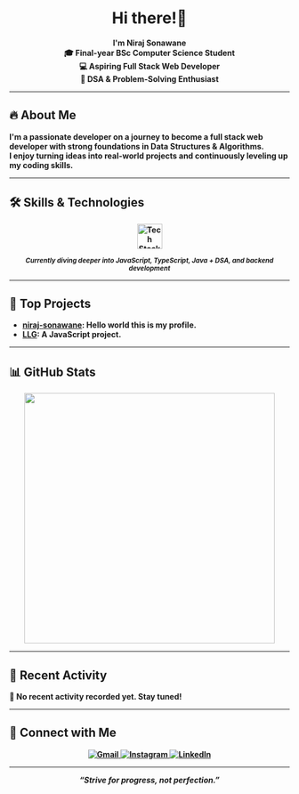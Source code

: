 <!-- README.md -->

<h1 align="center">Hi there!👋 </h1>

<p align="center">
  <strong> I'm Niraj Sonawane <strong/> <br/>
  <strong>🎓 Final-year BSc Computer Science Student</strong><br/>
  <strong>💻 Aspiring Full Stack Web Developer</strong><br/>
  <strong>🧠 DSA & Problem-Solving Enthusiast</strong>
</p>

---

## 🔥 About Me

I'm a passionate developer on a journey to become a <strong>full stack web developer</strong> with strong foundations in <strong>Data Structures & Algorithms</strong>.  
I enjoy turning ideas into real-world projects and continuously leveling up my coding skills.

---

## 🛠️ Skills & Technologies

<div align="center">
  <img src="https://skillicons.dev/icons?i=html,css,js,ts,java,python,cpp,c,mysql" alt="Tech Stack" height="45"/>
</div>

<p align="center">
  <sub><i>Currently diving deeper into JavaScript, TypeScript, Java + DSA, and backend development</i></sub>
</p>

---

## 📌 Top Projects

<ul>
  <li><a href="https://github.com/niraj-sonawane/niraj-sonawane"><strong>niraj-sonawane</strong></a>: Hello world this is my profile.</li>
  <li><a href="https://github.com/niraj-sonawane/LLG"><strong>LLG</strong></a>: A JavaScript project.</li>
</ul>

---

## 📊 GitHub Stats

<p align="center">
  <img src="https://github-readme-stats.vercel.app/api?username=niraj-sonawane&show_icons=true&theme=radical" width="450"/>
</p>

---

## 📡 Recent Activity

🚧 No recent activity recorded yet. Stay tuned!

---

## 🤝 Connect with Me

<p align="center">
  <a href="mailto:itsmeniraj0001@gmail.com">
    <img src="https://img.shields.io/badge/Gmail-D14836?style=for-the-badge&logo=gmail&logoColor=white" alt="Gmail"/>
  </a>
  <a href="https://instagram.com/_whynot.niraj" target="_blank">
    <img src="https://img.shields.io/badge/Instagram-E4405F?style=for-the-badge&logo=instagram&logoColor=white" alt="Instagram"/>
  </a>
  <a href="https://www.linkedin.com/in/nirajsonawane" target="_blank">
    <img src="https://img.shields.io/badge/LinkedIn-0077B5?style=for-the-badge&logo=linkedin&logoColor=white" alt="LinkedIn"/>
  </a>
</p>

---

<p align="center"><em>“Strive for progress, not perfection.”</em></p>
